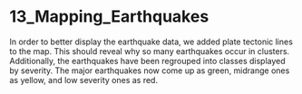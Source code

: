 # 13_Mapping_Earthquakes

In order to better display the earthquake data, we added plate tectonic lines to the map. This should reveal why so many earthquakes occur in clusters. Additionally, the earthquakes have been regrouped into classes displayed by severity. The major earthquakes now come up as green, midrange ones as yellow, and low severity ones as red. 
